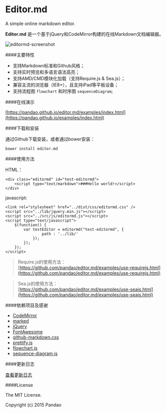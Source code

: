 # Editor.md

A simple online markdown editor.

**Editor.md** 是一个基于jQuery和CodeMirror构建的在线Markdown文档编辑器。

![editormd-screenshot](https://pandao.github.io/editor.md/examples/images/editormd-screenshot.png "editormd-screenshot")

####主要特性

- 支持Markdown标准和Github风格；
- 支持实时预览和多语言语法高亮；
- 支持AMD/CMD模块化加载（支持Require.js & Sea.js）；
- 兼容主流的浏览器（IE8+），且支持iPad等平板设备；
- 支持流程图 `flowchart` 和时序图 `sequenceDiagram`;

####在线演示

[https://pandao.github.io/editor.md/examples/index.html](https://pandao.github.io/examples/index.html)

####下载和安装

通过Github下载安装，或者通过bower安装：

	bower install editor.md

####使用方法

HTML：

    <div class="editormd" id="test-editormd">
        <script type="text/markdown">###Hello world!</script>
    </div>

javascript:

    <link rel="stylesheet" href="../dist/css/editormd.css" />
    <script src="../lib/jquery.min.js"></script>
    <script src="../src/js/editormd.js"></script>
    <script type="text/javascript">
        $(function() {
            var testEditor = editormd("test-editormd", {
                    path : '../lib/'
                });
            });
		});
	</script>

> Require.js的使用方法：[https://github.com/pandao/editor.md/examples/use-requirejs.html](https://github.com/pandao/editor.md/examples/use-requirejs.html)

> Sea.js的使用方法：[https://github.com/pandao/editor.md/examples/use-seajs.html](https://github.com/pandao/editor.md/examples/use-seajs.html)

####依赖项目及感谢

- [CodeMirror](http://codemirror.net/ "CodeMirror")
- [marked](https://github.com/chjj/marked "marked")
- [jQuery](http://jquery.com/ "jQuery")
- [FontAwesome](http://fontawesome.io/ "FontAwesome")
- [github-markdown.css](https://github.com/sindresorhus/github-markdown-css "github-markdown.css")
- [prettify.js](http://code.google.com/p/google-code-prettify/ "prettify.js")
- [flowchart.js](http://adrai.github.io/flowchart.js/ "flowchart.js")
- [sequence-diagram.js](http://bramp.github.io/js-sequence-diagrams/ "sequence-diagram.js")

####更新日志

[查看更新日志](https://github.com/pandao/editor.md/blob/master/CHANGE.md)

####License

The MIT License.

Copyright (c) 2015 Pandao